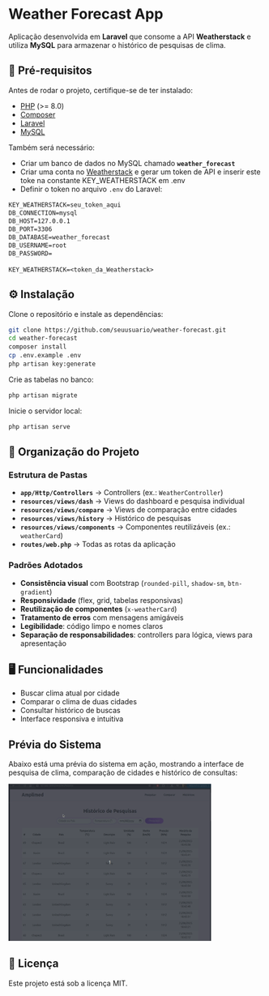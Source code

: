 # Weather Forecast App

Aplicação desenvolvida em **Laravel** que consome a API **Weatherstack**
e utiliza **MySQL** para armazenar o histórico de pesquisas de clima.

## 🚀 Pré-requisitos

Antes de rodar o projeto, certifique-se de ter instalado:

-   [PHP](https://www.php.net/) (\>= 8.0)
-   [Composer](https://getcomposer.org/)
-   [Laravel](https://laravel.com/)
-   [MySQL](https://www.mysql.com/)

Também será necessário:

-   Criar um banco de dados no MySQL chamado **`weather_forecast`**
-   Criar uma conta no [Weatherstack](https://weatherstack.com/) e gerar
    um token de API e inserir este toke na constante KEY_WEATHERSTACK em .env
-   Definir o token no arquivo `.env` do Laravel:

``` env
KEY_WEATHERSTACK=seu_token_aqui
DB_CONNECTION=mysql
DB_HOST=127.0.0.1
DB_PORT=3306
DB_DATABASE=weather_forecast
DB_USERNAME=root
DB_PASSWORD=

KEY_WEATHERSTACK=<token_da_Weatherstack>
```

## ⚙️ Instalação

Clone o repositório e instale as dependências:

``` bash
git clone https://github.com/seuusuario/weather-forecast.git
cd weather-forecast
composer install
cp .env.example .env
php artisan key:generate
```

Crie as tabelas no banco:

``` bash
php artisan migrate
```

Inicie o servidor local:

``` bash
php artisan serve
```

## 📂 Organização do Projeto

### Estrutura de Pastas

-   **`app/Http/Controllers`** → Controllers (ex.: `WeatherController`)
-   **`resources/views/dash`** → Views do dashboard e pesquisa
    individual
-   **`resources/views/compare`** → Views de comparação entre cidades
-   **`resources/views/history`** → Histórico de pesquisas
-   **`resources/views/components`** → Componentes reutilizáveis (ex.:
    `weatherCard`)
-   **`routes/web.php`** → Todas as rotas da aplicação

### Padrões Adotados

-   **Consistência visual** com Bootstrap (`rounded-pill`, `shadow-sm`,
    `btn-gradient`)
-   **Responsividade** (flex, grid, tabelas responsivas)
-   **Reutilização de componentes** (`x-weatherCard`)
-   **Tratamento de erros** com mensagens amigáveis
-   **Legibilidade**: código limpo e nomes claros
-   **Separação de responsabilidades**: controllers para lógica, views
    para apresentação

## 🖥️ Funcionalidades

-   Buscar clima atual por cidade
-   Comparar o clima de duas cidades
-   Consultar histórico de buscas
-   Interface responsiva e intuitiva


## Prévia do Sistema

Abaixo está uma prévia do sistema em ação, mostrando a interface de pesquisa de clima, comparação de cidades e histórico de consultas:

<img src="public/site.gif" alt="Prévia do Sistema" width="400">


## 📜 Licença

Este projeto está sob a licença MIT.
